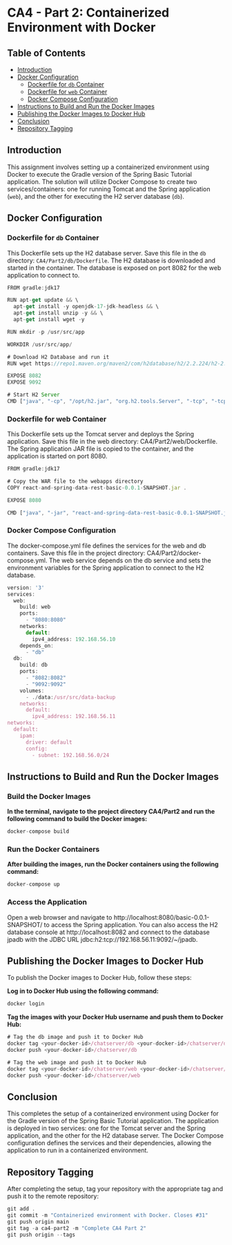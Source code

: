 # CA4 - Part 2: Containerized Environment with Docker

## Table of Contents
* [Introduction](#introduction)
* [Docker Configuration](#docker-configuration)
    * [Dockerfile for `db` Container](#dockerfile-for-db-container)
    * [Dockerfile for `web` Container](#dockerfile-for-web-container)
    * [Docker Compose Configuration](#docker-compose-configuration)
* [Instructions to Build and Run the Docker Images](#instructions-to-build-and-run-the-docker-images)
* [Publishing the Docker Images to Docker Hub](#publishing-the-docker-images-to-docker-hub)
* [Conclusion](#conclusion)
* [Repository Tagging](#repository-tagging)

## Introduction

This assignment involves setting up a containerized environment using Docker to execute the Gradle version of the Spring Basic Tutorial application.
The solution will utilize Docker Compose to create two services/containers: one for running Tomcat and the Spring application (`web`), and the other for executing the H2 server database (`db`).

## Docker Configuration

### Dockerfile for `db` Container

This Dockerfile sets up the H2 database server. Save this file in the `db` directory: `CA4/Part2/db/Dockerfile`.
The H2 database is downloaded and started in the container. The database is exposed on port 8082 for the web application to connect to.

```javascript
FROM gradle:jdk17

RUN apt-get update && \
  apt-get install -y openjdk-17-jdk-headless && \
  apt-get install unzip -y && \
  apt-get install wget -y

RUN mkdir -p /usr/src/app

WORKDIR /usr/src/app/

# Download H2 Database and run it
RUN wget https://repo1.maven.org/maven2/com/h2database/h2/2.2.224/h2-2.2.224.jar -O /opt/h2.jar

EXPOSE 8082
EXPOSE 9092

# Start H2 Server
CMD ["java", "-cp", "/opt/h2.jar", "org.h2.tools.Server", "-tcp", "-tcpAllowOthers", "-tcpPort", "9092", "-web", "-webAllowOthers", "-webPort", "8082", "-ifNotExists"]
```

### Dockerfile for web Container
This Dockerfile sets up the Tomcat server and deploys the Spring application. Save this file in the web directory: CA4/Part2/web/Dockerfile.
The Spring application JAR file is copied to the container, and the application is started on port 8080.

```javascript
FROM gradle:jdk17

# Copy the WAR file to the webapps directory
COPY react-and-spring-data-rest-basic-0.0.1-SNAPSHOT.jar .

EXPOSE 8080

CMD ["java", "-jar", "react-and-spring-data-rest-basic-0.0.1-SNAPSHOT.jar"]
```

### Docker Compose Configuration
The docker-compose.yml file defines the services for the web and db containers.
Save this file in the project directory: CA4/Part2/docker-compose.yml.
The web service depends on the db service and sets the environment variables for the Spring application to connect to the H2 database.

```javascript
version: '3'
services:
  web:
    build: web
    ports:
      - "8080:8080"
    networks:
      default:
        ipv4_address: 192.168.56.10
    depends_on:
      - "db"
  db:
    build: db
    ports:
      - "8082:8082"
      - "9092:9092"
    volumes:
      - ./data:/usr/src/data-backup
    networks:
      default:
        ipv4_address: 192.168.56.11
networks:
  default:
    ipam:
      driver: default
      config:
        - subnet: 192.168.56.0/24
```

## Instructions to Build and Run the Docker Images
### Build the Docker Images
**In the terminal, navigate to the project directory CA4/Part2 and run the following command to build the Docker images:**
```javascript
docker-compose build
```

### Run the Docker Containers
**After building the images, run the Docker containers using the following command:** 
```javascript
docker-compose up
```
### Access the Application
Open a web browser and navigate to http://localhost:8080/basic-0.0.1-SNAPSHOT/ to access the Spring application.
You can also access the H2 database console at http://localhost:8082 and connect to the database jpadb with the JDBC URL jdbc:h2:tcp://192.168.56.11:9092/~/jpadb.

## Publishing the Docker Images to Docker Hub
To publish the Docker images to Docker Hub, follow these steps:

**Log in to Docker Hub using the following command:**
```javascript
docker login
```

**Tag the images with your Docker Hub username and push them to Docker Hub:**

```javascript
# Tag the db image and push it to Docker Hub
docker tag <your-docker-id>/chatserver/db <your-docker-id>/chatserver/db
docker push <your-docker-id>/chatserver/db

# Tag the web image and push it to Docker Hub
docker tag <your-docker-id>/chatserver/web <your-docker-id>/chatserver/web
docker push <your-docker-id>/chatserver/web
```

## Conclusion
This completes the setup of a containerized environment using Docker for the Gradle version of the Spring Basic Tutorial application. 
The application is deployed in two services: one for the Tomcat server and the Spring application, and the other for the H2 database server. 
The Docker Compose configuration defines the services and their dependencies, allowing the application to run in a containerized environment.

## Repository Tagging
After completing the setup, tag your repository with the appropriate tag and push it to the remote repository:

```javascript
git add .
git commit -m "Containerized environment with Docker. Closes #31"
git push origin main
git tag -a ca4-part2 -m "Complete CA4 Part 2"
git push origin --tags
```
